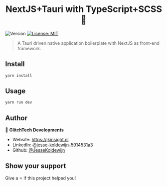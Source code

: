 <h1 align="center">NextJS+Tauri with TypeScript+SCSS 👋</h1>
<p>
  <img alt="Version" src="https://img.shields.io/badge/version-0.0.1-blue.svg?cacheSeconds=2592000" />
  <a href="./LICENCE" target="_blank">
    <img alt="License: MIT" src="https://img.shields.io/badge/Licence-MIT-green.svg" />
  </a>
</p>

> A Tauri driven native application boilerplate with NextJS as front-end framework.

## Install

```sh
yarn install
```

## Usage

```sh
yarn run dev
```

## Author

👤 **GlitchTech Developments**

-   Website: https://jkinsight.nl
-   LinkedIn: [@jesse-koldewijn-5914531a3](https://www.linkedin.com/in/jesse-koldewijn-5914531a3)
-   Github: [@JesseKoldewijn](https://github.com/JesseKoldewijn)

## Show your support

Give a ⭐️ if this project helped you!
